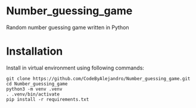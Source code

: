# Number_guessing_game
Random number guessing game written in Python

# Installation
Install in virtual environment using following commands:
```shell
git clone https://github.com/CodeByAlejandro/Number_guessing_game.git
cd Number_guessing_game
python3 -m venv .venv
. .venv/bin/activate
pip install -r requirements.txt
```
